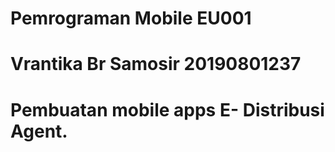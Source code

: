 # Pemrograman Mobile EU001
# Vrantika Br Samosir  20190801237
# Pembuatan mobile apps E- Distribusi Agent.
